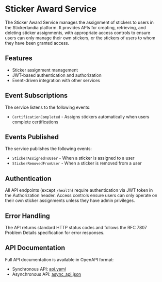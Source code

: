 # Sticker Award Service

The Sticker Award Service manages the assignment of stickers to users in the Stickerlandia platform. It provides APIs for creating, retrieving, and deleting sticker assignments, with appropriate access controls to ensure users can only manage their own stickers, or the stickers of users to whom they have been granted access.

## Features

- Sticker assignment management
- JWT-based authentication and authorization
- Event-driven integration with other services

## Event Subscriptions

The service listens to the following events:
- `CertificationCompleted` - Assigns stickers automatically when users complete certifications

## Events Published

The service publishes the following events:
- `StickerAssignedToUser` - When a sticker is assigned to a user
- `StickerRemovedFromUser` - When a sticker is removed from a user

## Authentication

All API endpoints (except `/health`) require authentication via JWT token in the Authorization header. 
Access controls ensure users can only operate on their own sticker assignments unless they have admin privileges.

## Error Handling

The API returns standard HTTP status codes and follows the RFC 7807 Problem Details specification for error responses.

## API Documentation

Full API documentation is available in OpenAPI format:
- Synchronous API: [api.yaml](./docs/api.yaml)
- Asynchronous API: [async_api.json](./docs/async_api.json)
